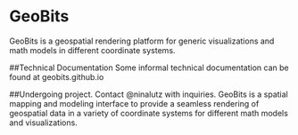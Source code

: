 # GeoBits
GeoBits is a geospatial rendering platform for generic visualizations and math models in different coordinate systems.

##Technical Documentation
Some informal technical documentation can be found at geobits.github.io

##Undergoing project.
Contact @ninalutz with inquiries.
GeoBits is a spatial mapping and modeling interface to provide a seamless rendering of geospatial data in a variety of coordinate systems for different math models and visualizations. 
